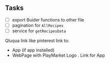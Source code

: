 ## Tasks
 - [ ] export  Buider functions to other file
 - [ ] pagination for `AllRecipes`
 - [ ] service for `getRecipesData`

Qluqua link like pinterest link to:
 - App (if app installed)
 - WebPage with PlayMarket Logo . Link for App